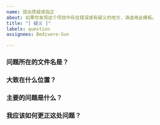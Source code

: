 ```yaml
---
name: 提出质疑或指正
about: 如果你发现这个项目中存在错误或有疑义的地方，请选用此模板。
title: "[ 疑义 ]"
labels: question
assignees: Bedivere-Sun

---
```


### 问题所在的文件名是？

### 大致在什么位置？

### 主要的问题是什么？

### 我应该如何更正这处问题？
